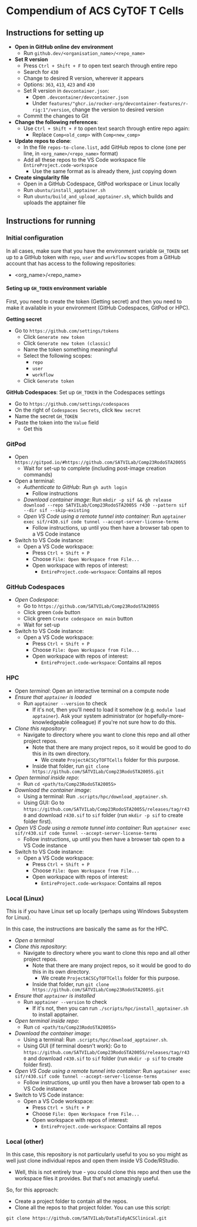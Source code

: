 # Compendium of ACS CyTOF T Cells

## Instructions for setting up

- **Open in GitHub online dev environment**
  - Run `github.dev/<organisation_name>/<repo_name>`
- **Set R version**
  - Press `Ctrl + Shift + F` to open text search through entire repo
  - Search for `430` 
  - Change to desired R version, wherever it appears
   - Options: `363`, `413`, `423` and `430`
  - Set R version in `devcontainer.json`:
    - Open `.devcontainer/devcontainer.json`
    - Under `features/"ghcr.io/rocker-org/devcontainer-features/r-rig:1"/version`, change the version to desired version
  - Commit the changes to Git
- **Change the following references**:
  - Use `Ctrl + Shift + F` to open text search through entire repo again:
    - Replace `Comp<old_comp>` with `Comp<new_comp>`
- **Update repos to clone**:
  - In the file `repos-to-clone.list`, add GitHub repos to clone (one per line, in `<org_name>/<repo_name>` format)
  - Add all these repos to the VS Code workspace file `EntireProject.code-workspace`
    - Use the same format as is already there, just copying down
- **Create singularity file**
  - Open in a GitHub Codespace, GitPod workspace or Linux locally
  - Run `ubuntu/install_apptainer.sh`
  - Run `ubuntu/build_and_upload_apptainer.sh`, which builds and uploads the apptainer file

## Instructions for running

### Initial configuration

In all cases, make sure that you have the environment variable `GH_TOKEN` set up to a GitHub token with `repo`, `user` and `workflow` scopes
from a GitHub account that has access to the following repositories:

- <org_name>/<repo_name>

#### Seting up `GH_TOKEN` environment variable

First, you need to create the token (Getting secret) and then you need to make it available in your environment (GitHub Codespaces, GitPod or HPC).

**Getting secret**

- Go to `https://github.com/settings/tokens`
  - Click `Generate new token`
  - Click `Generate new token (classic)`
  - Name the token something meaningful
  - Select the following scopes:
    - `repo`
    - `user`
    - `workflow`
  - Click `Generate token`

**GitHub Codespaces**: Set up `GH_TOKEN` in the Codespaces settings

- Go to `https://github.com/settings/codespaces`
- On the right of `Codespaces Secrets`, click `New secret`
- Name the secret `GH_TOKEN`
- Paste the token into the `Value` field
  - Get this

### GitPod

- Open `https://gitpod.io/#https://github.com/SATVILab/Comp23RodoSTA2005S`
  - Wait for set-up to complete (including post-image creation commands)
- Open a terminal:
  - *Authenticate to GitHub*: Run `gh auth login`
    - Follow instructions
  - *Download container image*: Run `mkdir -p sif && gh release download --repo SATVILab/Comp23RodoSTA2005S r430 --pattern sif --dir sif --skip-existing`
  - *Open VS Code using a remote tunnel into container*: Run `apptainer exec sif/r430.sif code tunnel --accept-server-license-terms`
    - Follow instructions, up until you then have a browser tab open to a VS Code instance
- Switch to VS Code instance:
  - Open a VS Code workspace:
    - Press `Ctrl + Shift + P`
    - Choose `File: Open Workspace from File...`
    - Open workspace with repos of interest:
      - `EntireProject.code-workspace`: Contains all repos

### GitHub Codespaces

- *Open Codespace*:
  - Go to `https://github.com/SATVILab/Comp23RodoSTA2005S`
  - Click green `Code` button
  - Click green `Create codespace on main` button
  - Wait for set-up
- Switch to VS Code instance:
  - Open a VS Code workspace:
    - Press `Ctrl + Shift + P`
    - Choose `File: Open Workspace from File...`
    - Open workspace with repos of interest:
      - `EntireProject.code-workspace`: Contains all repos

### HPC

- Open *terminal*: Open an interactive terminal on a compute node
- *Ensure that `apptainer` is loaded*
  - Run `apptainer --version` to check
    - If it's not, then you'll need to load it somehow (e.g. `module load apptainer`). Ask your system administrator (or hopefully-more-knowledgeable colleague) if you're not sure how to do this.
- *Clone this repository*:
  - Navigate to directory where you want to clone this repo and all other project repos.
    - Note that there are many project repos, so it would be good to do this in its own directory.
      - We create `ProjectACSCyTOFTCells` folder for this purpose.
    - Inside that folder, run `git clone https://github.com/SATVILab/Comp23RodoSTA2005S.git`
- *Open terminal inside repo*:
  - Run `cd <path/to/Comp23RodoSTA2005S>`
- *Download the container image*:
  - Using a terminal: Run `.scripts/hpc/download_apptainer.sh`.
  - Using GUI: Go to `https://github.com/SATVILab/Comp23RodoSTA2005S/releases/tag/r430` and download `r430.sif` to `sif` folder (run `mkdir -p sif` to create folder first).
- *Open VS Code using a remote tunnel into container*: Run `apptainer exec sif/r430.sif code tunnel --accept-server-license-terms`
    - Follow instructions, up until you then have a browser tab open to a VS Code instance
- Switch to VS Code instance:
  - Open a VS Code workspace:
    - Press `Ctrl + Shift + P`
    - Choose `File: Open Workspace from File...`
    - Open workspace with repos of interest:
      - `EntireProject.code-workspace`: Contains all repos

### Local (Linux)

This is if you have Linux set up locally (perhaps using Windows Subsystem for Linux).

In this case, the instructions are basically the same as for the HPC.

- *Open a terminal*
- *Clone this repository*:
  - Navigate to directory where you want to clone this repo and all other project repos.
    - Note that there are many project repos, so it would be good to do this in its own directory.
      - We create `ProjectACSCyTOFTCells` folder for this purpose.
    - Inside that folder, run `git clone https://github.com/SATVILab/Comp23RodoSTA2005S.git`
- *Ensure that `apptainer` is installed*
  - Run `apptainer --version` to check
    - If it's not, then you can run `./scripts/hpc/install_apptainer.sh` to install apptainer.
- *Open terminal inside repo*:
  - Run `cd <path/to/Comp23RodoSTA2005S>`
- *Download the container image*:
  - Using a terminal: Run `.scripts/hpc/download_apptainer.sh`.
  - Using GUI (if terminal doesn't work): Go to `https://github.com/SATVILab/Comp23RodoSTA2005S/releases/tag/r430` and download `r430.sif` to `sif` folder (run `mkdir -p sif` to create folder first).
- *Open VS Code using a remote tunnel into container*: Run `apptainer exec sif/r430.sif code tunnel --accept-server-license-terms`
    - Follow instructions, up until you then have a browser tab open to a VS Code instance
- Switch to VS Code instance:
  - Open a VS Code workspace:
    - Press `Ctrl + Shift + P`
    - Choose `File: Open Workspace from File...`
    - Open workspace with repos of interest:
      - `EntireProject.code-workspace`: Contains all repos

### Local (other)

In this case, this repository is not particularly useful to you so you might as well just clone individual repos and open them inside VS Code/RStudio.
- Well, this is not entirely true - you could clone this repo and then use the workspace files it provides. But that's not amazingly useful.

So, for this approach:

- Create a project folder to contain all the repos.
- Clone all the repos to that project folder. You can use this script:

```
git clone https://github.com/SATVILab/DataTidyACSClinical.git
```
